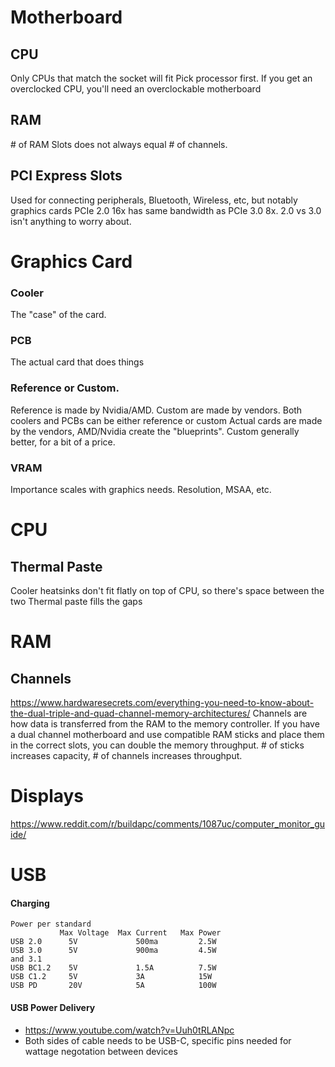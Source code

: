# Motherboard
## CPU
Only CPUs that match the socket will fit
Pick processor first. If you get an overclocked CPU, you'll need an overclockable motherboard

## RAM
\# of RAM Slots does not always equal # of channels.

## PCI Express Slots
Used for connecting peripherals, Bluetooth, Wireless, etc, but notably graphics cards
PCIe 2.0 16x has same bandwidth as PCIe 3.0 8x.
2.0 vs 3.0 isn't anything to worry about.


# Graphics Card
### Cooler
The "case" of the card.
### PCB
The actual card that does things
### Reference or Custom.
Reference is made by Nvidia/AMD.
Custom are made by vendors.
Both coolers and PCBs can be either reference or custom
Actual cards are made by the vendors, AMD/Nvidia create the "blueprints".
Custom generally better, for a bit of a price.
### VRAM
Importance scales with graphics needs. Resolution, MSAA, etc.
# CPU
## Thermal Paste
Cooler heatsinks don't fit flatly on top of CPU, so there's space between the two
Thermal paste fills the gaps
# RAM
## Channels
https://www.hardwaresecrets.com/everything-you-need-to-know-about-the-dual-triple-and-quad-channel-memory-architectures/
Channels are how data is transferred from the RAM to the memory
controller. If you have a dual channel motherboard and use compatible RAM
sticks and place them in the correct slots, you can double the memory
throughput. # of sticks increases capacity, # of channels increases throughput.
# Displays
 https://www.reddit.com/r/buildapc/comments/1087uc/computer_monitor_guide/
 
# USB
#### Charging
```
Power per standard
           Max Voltage  Max Current   Max Power
USB 2.0      5V             500ma         2.5W
USB 3.0      5V             900ma         4.5W
and 3.1
USB BC1.2    5V             1.5A          7.5W
USB C1.2     5V             3A            15W
USB PD       20V            5A            100W
```
#### USB Power Delivery
- https://www.youtube.com/watch?v=Uuh0tRLANpc
- Both sides of cable needs to be USB-C, specific pins needed for wattage
negotation between devices

